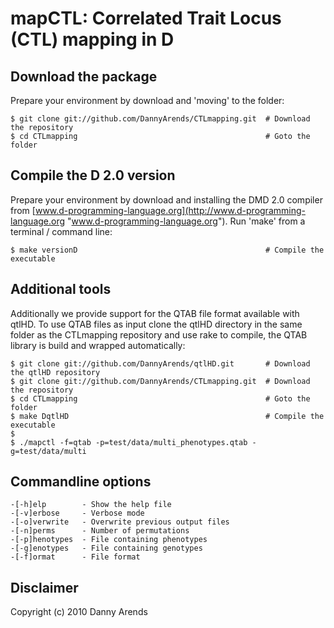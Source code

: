mapCTL: Correlated Trait Locus (CTL) mapping in D
=================================================

Download the package
--------------------
Prepare your environment by download and 'moving' to the folder:

    $ git clone git://github.com/DannyArends/CTLmapping.git  # Download the repository
    $ cd CTLmapping                                          # Goto the folder

Compile the D 2.0 version
-------------------------
Prepare your environment by download and installing the DMD 2.0 compiler from 
[www.d-programming-language.org](http://www.d-programming-language.org 
"www.d-programming-language.org"). Run 'make' from a terminal / command line:

    $ make versionD                                          # Compile the executable

Additional tools
----------------
Additionally we provide support for the QTAB file format available with 
qtlHD. To use QTAB files as input clone the qtlHD directory in the same 
folder as the CTLmapping repository and use rake to compile, the QTAB 
library is build and wrapped automatically:

    $ git clone git://github.com/DannyArends/qtlHD.git       # Download the qtlHD repository
    $ git clone git://github.com/DannyArends/CTLmapping.git  # Download the repository
    $ cd CTLmapping                                          # Goto the folder
    $ make DqtlHD                                            # Compile the executable
    $
    $ ./mapctl -f=qtab -p=test/data/multi_phenotypes.qtab -g=test/data/multi

Commandline options
-------------------

    -[-h]elp        - Show the help file
    -[-v]erbose     - Verbose mode
    -[-o]verwrite   - Overwrite previous output files
    -[-n]perms      - Number of permutations
    -[-p]henotypes  - File containing phenotypes
    -[-g]enotypes   - File containing genotypes
    -[-f]ormat      - File format

Disclaimer
----------
Copyright (c) 2010 Danny Arends
